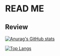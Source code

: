 # READ ME

## Review 
[![Anurag's GitHub stats](https://github-readme-stats.vercel.app/api?username=sisouza&count_private=true&show_icons=true&theme=tokyonight)](https://github.com/sisouza/github-readme-stats)

[![Top Langs](https://github-readme-stats.vercel.app/api/top-langs/?username=sisouza&count_private=true&show_icons=true&theme=tokyonight&layout=compact&hide=css)](https://github.com/sisouza/github-readme-stats)




